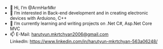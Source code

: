 - 👋 Hi, I’m @ArmHarMkr
- 👀 I’m interested in Back-end development and in creating electronic devices with Arduiono, C++
- 🌱 I’m currently learning and writing projects on .Net C#, Asp.Net Core MVC
- 📫 E-Mail: harutyun.mkrtchyan2006@gmail.com  
      LinkedIn: https://www.linkedin.com/in/harutyun-mkrtchyan-563a06248/
